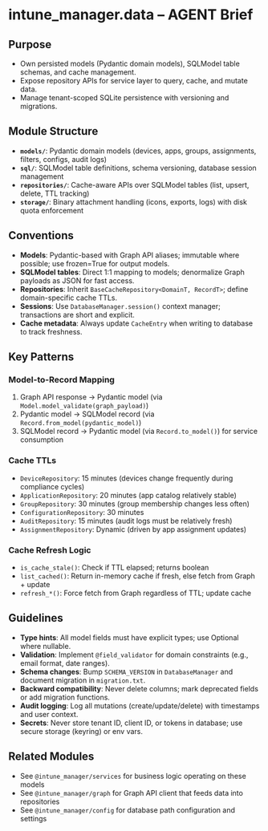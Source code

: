 # intune_manager.data – AGENT Brief

## Purpose
- Own persisted models (Pydantic domain models), SQLModel table schemas, and cache management.
- Expose repository APIs for service layer to query, cache, and mutate data.
- Manage tenant-scoped SQLite persistence with versioning and migrations.

## Module Structure
- **`models/`**: Pydantic domain models (devices, apps, groups, assignments, filters, configs, audit logs)
- **`sql/`**: SQLModel table definitions, schema versioning, database session management
- **`repositories/`**: Cache-aware APIs over SQLModel tables (list, upsert, delete, TTL tracking)
- **`storage/`**: Binary attachment handling (icons, exports, logs) with disk quota enforcement

## Conventions
- **Models**: Pydantic-based with Graph API aliases; immutable where possible; use frozen=True for output models.
- **SQLModel tables**: Direct 1:1 mapping to models; denormalize Graph payloads as JSON for fast access.
- **Repositories**: Inherit `BaseCacheRepository<DomainT, RecordT>`; define domain-specific cache TTLs.
- **Sessions**: Use `DatabaseManager.session()` context manager; transactions are short and explicit.
- **Cache metadata**: Always update `CacheEntry` when writing to database to track freshness.

## Key Patterns

### Model-to-Record Mapping
1. Graph API response → Pydantic model (via `Model.model_validate(graph_payload)`)
2. Pydantic model → SQLModel record (via `Record.from_model(pydantic_model)`)
3. SQLModel record → Pydantic model (via `Record.to_model()`) for service consumption

### Cache TTLs
- `DeviceRepository`: 15 minutes (devices change frequently during compliance cycles)
- `ApplicationRepository`: 20 minutes (app catalog relatively stable)
- `GroupRepository`: 30 minutes (group membership changes less often)
- `ConfigurationRepository`: 30 minutes
- `AuditRepository`: 15 minutes (audit logs must be relatively fresh)
- `AssignmentRepository`: Dynamic (driven by app assignment updates)

### Cache Refresh Logic
- `is_cache_stale()`: Check if TTL elapsed; returns boolean
- `list_cached()`: Return in-memory cache if fresh, else fetch from Graph + update
- `refresh_*()`: Force fetch from Graph regardless of TTL; update cache

## Guidelines
- **Type hints**: All model fields must have explicit types; use Optional where nullable.
- **Validation**: Implement `@field_validator` for domain constraints (e.g., email format, date ranges).
- **Schema changes**: Bump `SCHEMA_VERSION` in `DatabaseManager` and document migration in `migration.txt`.
- **Backward compatibility**: Never delete columns; mark deprecated fields or add migration functions.
- **Audit logging**: Log all mutations (create/update/delete) with timestamps and user context.
- **Secrets**: Never store tenant ID, client ID, or tokens in database; use secure storage (keyring) or env vars.

## Related Modules
- See `@intune_manager/services` for business logic operating on these models
- See `@intune_manager/graph` for Graph API client that feeds data into repositories
- See `@intune_manager/config` for database path configuration and settings
